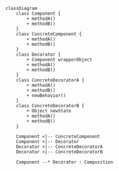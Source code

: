 ﻿```mermaid
classDiagram
    class Component {
        + methodA()
        + methodB()
    }
    class ConcreteComponent {
        + methodA()
        + methodB()
    }
    class Decorator {
        + Component wrapperObject
        + methodA()
        + methodB()
    }
    class ConcreteDecoratorA {
        + methodA()
        + methodB()
        + newBehavior()
    }
    class ConcreteDecoratorB {
        + Object newState
        + methodA()
        + methodB()
    }

    Component <|-- ConcreteComponent
    Component <|-- Decorator
    Decorator <|-- ConcreteDecoratorA
    Decorator <|-- ConcreteDecoratorB

    Component --* Decorator : Composition  

```